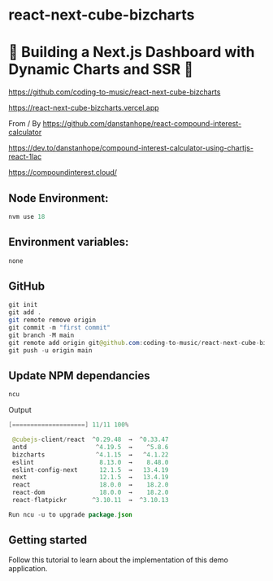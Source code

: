 # react-next-cube-bizcharts

# 🚀 Building a Next.js Dashboard with Dynamic Charts and SSR 🚀

https://github.com/coding-to-music/react-next-cube-bizcharts

https://react-next-cube-bizcharts.vercel.app

From / By https://github.com/danstanhope/react-compound-interest-calculator

https://dev.to/danstanhope/compound-interest-calculator-using-chartjs-react-1lac

https://compoundinterest.cloud/

<!-- <div style="text-align:center;">
  <img src="/images/chakra.jpg" alt="Image" />
  <p><em>Chakra Component Library with Next.js</em></p>
</div> -->

## Node Environment:

```java
nvm use 18
```

## Environment variables:

```java
none
```

## GitHub

```java
git init
git add .
git remote remove origin
git commit -m "first commit"
git branch -M main
git remote add origin git@github.com:coding-to-music/react-next-cube-bizcharts.git
git push -u origin main
```

## Update NPM dependancies

```java
ncu
```

Output

```java
[====================] 11/11 100%

 @cubejs-client/react  ^0.29.48  →  ^0.33.47
 antd                   ^4.19.5  →    ^5.8.6
 bizcharts              ^4.1.15  →   ^4.1.22
 eslint                  8.13.0  →    8.48.0
 eslint-config-next      12.1.5  →   13.4.19
 next                    12.1.5  →   13.4.19
 react                   18.0.0  →    18.2.0
 react-dom               18.0.0  →    18.2.0
 react-flatpickr       ^3.10.11  →  ^3.10.13

Run ncu -u to upgrade package.json
```

## Getting started

Follow this tutorial to learn about the implementation of this demo application.
